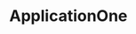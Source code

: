 # ApplicationOne


<!-- Please read this document before using this repository.

<!--  All materials contained herein are property of Greymatter Technologies and modification and/or downloading of the source code is not permitted unless explicitly stated in a written document. 

<!--  For developers assigned to this project:

<!-- Please do not download the code and then modify it. Use the 'Branch' function and request a pull. If you do not know how that works, Please follow this guide: https://guides.github.com/activities/hello-world/

